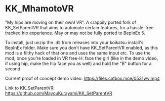 # KK_MhamotoVR
"My hips are moving on their own! VR". A crappily ported fork of KK_SetParentVR that aims to automate certain features, for a hassle-free tracked hip experience. May or may not be fully ported to BepInEx 5.

To install, just unzip the .dll from releases into your koikatsu install's BepInEx folder. Make sure you don't have KK_SetParentVR enabled, as this mod is a filthy hack of that one and uses the same input etc.
To use the mod, once you're loaded in VR free-H: face the girl (like in the demo video, if using hip, make the hip face you as well) and hold the "B" button for a second.

Current proof of concept demo video: https://files.catbox.moe/0531wv.mp4

Link to KK_SetParentVR: https://github.com/MayouKurayami/KK_SetParentVR
